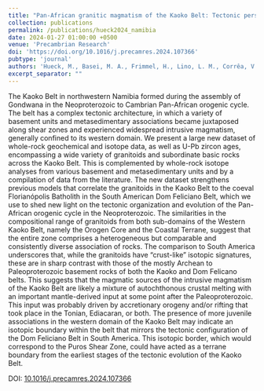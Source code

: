 ```yaml
---
title: "Pan-African granitic magmatism of the Kaoko Belt: Tectonic perspective from its South American connection and insights into the crustal architecture of SW Gondwana"
collection: publications
permalink: /publications/hueck2024_namibia
date: 2024-01-27 01:00:00 +0500
venue: 'Precambrian Research'
doi: 'https://doi.org/10.1016/j.precamres.2024.107366'
pubtype: 'journal'
authors: 'Hueck, M., Basei, M. A., Frimmel, H., Lino, L. M., Corrêa, V. X., Tesser, L. R., and Ganade, C. E.'
excerpt_separator: ""
---
```

The Kaoko Belt in northwestern Namibia formed during the assembly of Gondwana in the Neoproterozoic to Cambrian Pan-African orogenic cycle. The belt has a complex tectonic architecture, in which a variety of basement units and metasedimentary associations became juxtaposed along shear zones and experienced widespread intrusive magmatism, generally confined to its western domain. We present a large new dataset of whole-rock geochemical and isotope data, as well as U-Pb zircon ages, encompassing a wide variety of granitoids and subordinate basic rocks across the Kaoko Belt. This is complemented by whole-rock isotope analyses from various basement and metasedimentary units and by a compilation of data from the literature. The new dataset strengthens previous models that correlate the granitoids in the Kaoko Belt to the coeval Florianópolis Batholith in the South American Dom Feliciano Belt, which we use to shed new light on the tectonic organization and evolution of the Pan-African orogenic cycle in the Neoproterozoic. The similarities in the compositional range of granitoids from both sub-domains of the Western Kaoko Belt, namely the Orogen Core and the Coastal Terrane, suggest that the entire zone comprises a heterogeneous but comparable and consistently diverse association of rocks. The comparison to South America underscores that, while the granitoids have “crust-like” isotopic signatures, these are in sharp contrast with those of the mostly Archean to Paleoproterozoic basement rocks of both the Kaoko and Dom Felicano belts. This suggests that the magmatic sources of the intrusive magmatism of the Kaoko Belt are likely a mixture of autochthonous crustal melting with an important mantle-derived input at some point after the Paleoproterozoic. This input was probably driven by accretionary orogeny and/or rifting that took place in the Tonian, Ediacaran, or both. The presence of more juvenile associations in the western domain of the Kaoko Belt may indicate an isotopic boundary within the belt that mirrors the tectonic configuration of the Dom Feliciano Belt in South America. This isotopic border, which would correspond to the Puros Shear Zone, could have acted as a terrane boundary from the earliest stages of the tectonic evolution of the Kaoko Belt.


DOI: [10.1016/j.precamres.2024.107366](https://doi.org/10.1016/j.precamres.2024.107366)